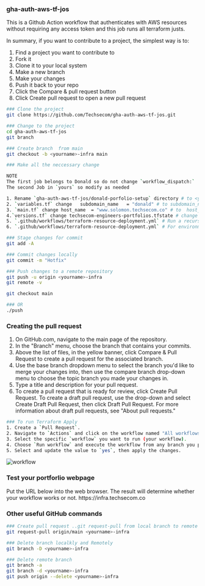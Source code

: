 ### gha-auth-aws-tf-jos

This is a Github Action workflow that authenticates with AWS resources without requiring any access token and this job runs all terraform justs.

In summary, if you want to contribute to a project, the simplest way is to:

1. Find a project you want to contribute to
2. Fork it
3. Clone it to your local system
4. Make a new branch
5. Make your changes
6. Push it back to your repo
7. Click the Compare & pull request button
8. Click Create pull request to open a new pull request

```sh
### Clone the project 
git clone https://github.com/Techsecom/gha-auth-aws-tf-jos.git

### Change to the project 
cd gha-auth-aws-tf-jos
git branch 

### Create branch  from main 
git checkout -b <yourname>-infra main 

### Make all the neccessary change 

NOTE
The first job belongs to Donald so do not change `workflow_dispatch:`
The second Job in `yours` so modify as needed

1. Rename `gha-auth-aws-tf-jos/donald-porfolio-setup` directory # to <yourname>/yourname>portfolio_webpage
2. `variables.tf` change   subdomain_name   = "donald" # to subdomain_name  = "solomon"<yourname>
3. `main.tf` change host_name  = "www.solomon.techsecom.co" # to  host_name  = "www.<yourname>.techsecom.co" 
4.`versions.tf` change techsecom-engineers-portfolios.tfstate # change to techsecom-engineers-<yourname>.tfstate
5. `.github/workflows/terraform-resource-deployment.yml` # Run a recursive find and replace, replacing "donald" with "<yourname>"
6. `.github/workflows/terraform-resource-deployment.yml` # For environment_directory # Add your directory <yourname>_portfolio_webpage_setup 

### Stage changes for commit
git add -A 

### Commit changes locally
git commit -m "Hotfix"

### Push changes to a remote repository
git push -u origin <yourname>-infra
git remote -v

git checkout main   

### OR 
./push 
```

### Creating the pull request
1. On GitHub.com, navigate to the main page of the repository.
2. In the "Branch" menu, choose the branch that contains your commits.
3. Above the list of files, in the yellow banner, click Compare & Pull Request to create a pull request for the associated branch.
4. Use the base branch dropdown menu to select the branch you'd like to merge your changes into, then use the compare branch drop-down menu to choose the topic branch you made your changes in.
5. Type a title and description for your pull request.
6. To create a pull request that is ready for review, click Create Pull Request. To create a draft pull request, use the drop-down and select Create Draft Pull Request, then click Draft Pull Request. For more information about draft pull requests, see "About pull requests."


```sh
### To run Terraform Apply
1. Create a `Pull Request`.
2. Navigate to `Actions` and click on the workflow named "All workflows".
3. Select the specific `workflow` you want to run (your workflow).
4. Choose `Run workflow` and execute the workflow from any branch you prefer.
5. Select and update the value to `yes`, then apply the changes.
```

![workflow](./images/workflow1.png)

### Test your portforlio webpage 
Put the URL below into the web browser. The result will determine whether your workflow works or not.
https://<yourname>infra.techsecom.co


### Other useful GitHub commands

```sh
### Create pull request ..git request-pull from local branch to remote master
git request-pull origin/main <yourname>-infra

### Delete branch localkly and Remotely 
git branch -D <yourname>-infra

### Delete remote branch 
git branch -a   
git branch -d <yourname>-infra
git push origin --delete <yourname>-infra
```

